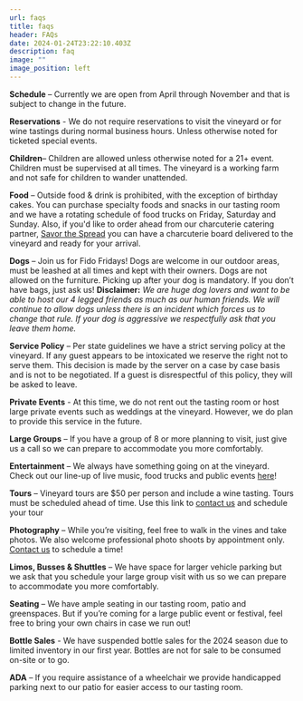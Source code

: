 ```yaml
---
url: faqs
title: faqs
header: FAQs
date: 2024-01-24T23:22:10.403Z
description: faq
image: ""
image_position: left
---
```

**Schedule** – Currently we are open from April through November and that is subject to change in the future.

**Reservations** - We do not require reservations to visit the vineyard or for wine tastings during normal business hours. Unless otherwise noted for ticketed special events. 

**Children**– Children are allowed unless otherwise noted for a 21+ event. Children must be supervised at all times. The vineyard is a working farm and not safe for children to wander unattended. 

**Food** – Outside food & drink is prohibited, with the exception of birthday cakes. You can purchase specialty foods and snacks in our tasting room and we have a rotating schedule of food trucks on Friday, Saturday and Sunday. Also, if you'd like to order ahead from our charcuterie catering partner, [Savor the Spread](https://savorthespread6.wixsite.com/savorthespread/place-an-order) you can have a charcuterie board delivered to the vineyard and ready for your arrival.

**Dogs** – Join us for Fido Fridays! Dogs are welcome in our outdoor areas, must be leashed at all times and kept with their owners. Dogs are not allowed on the furniture. Picking up after your dog is mandatory. If you don’t have bags, just ask us!  **Disclaimer:** *We are huge dog lovers and want to be able to host our 4 legged friends as much as our human friends. We will continue to allow dogs unless there is an incident which forces us to change that rule. If your dog is aggressive we respectfully ask that you leave them home.* 

**Service Policy** – Per state guidelines we have a strict serving policy at the vineyard. If any guest appears to be intoxicated we reserve the right not to serve them. This decision is made by the server on a case by case basis and is not to be negotiated. If a guest is disrespectful of this policy, they will be asked to leave. 

**Private Events** - At this time, we do not rent out the tasting room or host large private events such as weddings at the vineyard. However, we do plan to provide this service in the future.

**Large Groups** – If you have a group of 8 or more planning to visit, just give us a call so we can prepare to accommodate you more comfortably.

**Entertainment** – We always have something going on at the vineyard. Check out our line-up of live music, food trucks and public events [here](https://peacelovevinonew.netlify.app/events#calendar)!

**Tours** – Vineyard tours are $50 per person and include a wine tasting. Tours must be scheduled ahead of time. Use this link to [contact us](mailto:info@peacelovevino.net) and schedule your tour

**Photography** – While you’re visiting, feel free to walk in the vines and take photos. We also welcome professional photo shoots by appointment only. [Contact us](mailto:info@peacelovevino.net) to schedule a time!

**Limos, Busses & Shuttles** – We have space for larger vehicle parking but we ask that you schedule your large group visit with us so we can prepare to accommodate you more comfortably. 

**Seating** – We have ample seating in our tasting room, patio and greenspaces. But if you’re coming for a large public event or festival, feel free to bring your own chairs in case we run out!

**Bottle Sales** - We have suspended bottle sales for the 2024 season due to limited inventory in our first year. Bottles are not for sale to be consumed on-site or to go. 

**ADA** – If you require assistance of a wheelchair we provide handicapped parking next to our patio for easier access to our tasting room.
